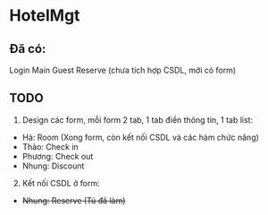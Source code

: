 # HotelMgt

## Đã có:
Login
Main
Guest
Reserve (chưa tích hợp CSDL, mới có form)

## TODO
1. Design các form, mỗi form 2 tab, 1 tab điền thông tin, 1 tab list:
- Hà: Room (Xong form, còn kết nối CSDL và các hàm chức năng)
- Thảo: Check in
- Phương: Check out
- Nhung: Discount
2. Kết nối CSDL ở form: 
- ~~Nhung: Reserve (Tú đã làm)~~
